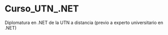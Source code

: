 # Curso_UTN_.NET
Diplomatura en .NET de la UTN a distancia (previo a experto universitario en .NET)
